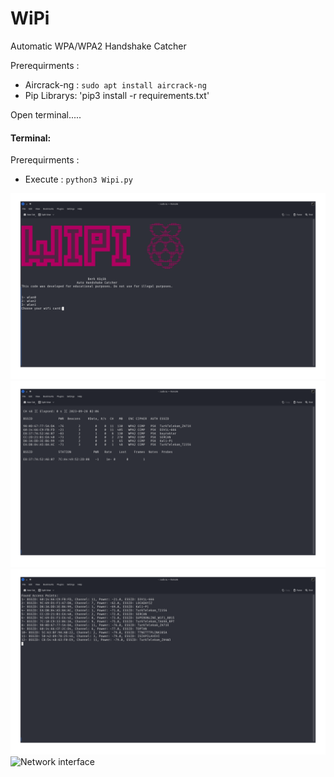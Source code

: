 # WiPi
Automatic WPA/WPA2 Handshake Catcher

Prerequirments :

- Aircrack-ng : `sudo apt install aircrack-ng`
- Pip Librarys: 'pip3 install -r requirements.txt'

Open terminal.....

#### Terminal:
Prerequirments :

- Execute : `python3 Wipi.py`

![Network interface](Photos/open_page.png)
![Network interface](Photos/scan.png)
![Network interface](Photos/founded.png)
![Network interface](Photos/Photos/capture_handshake.png)
